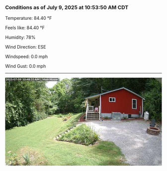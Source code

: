 ### Conditions as of July 9, 2025 at 10:53:50 AM CDT 

Temperature: 84.40 &deg;F

Feels like: 84.40 &deg;F

Humidity: 78%

Wind Direction: ESE

Windspeed: 0.0 mph

Wind Gust: 0.0 mph

---

<img src="./images/latest.jpeg"/>

